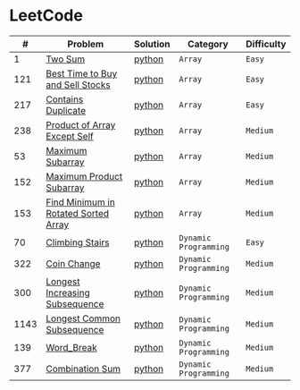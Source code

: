 # LeetCode
|#| Problem | Solution | Category | Difficulty |
|-| ------- | -------- | -------- | ---------- |
|1| [Two Sum](https://leetcode.com/problems/two-sum/) |[python](./python/1_two_sum.py) | `Array` | `Easy` |
|121| [Best Time to Buy and Sell Stocks](https://leetcode.com/problems/best-time-to-buy-and-sell-stock/) | [python](./python/121_best_time_to_buy_and_sell_stocks.py) | `Array` | `Easy` |
|217| [Contains Duplicate](https://leetcode.com/problems/contains-duplicate/) | [python](./python/217_contains_duplicate.py) | `Array` | `Easy`|
|238| [Product of Array Except Self](https://leetcode.com/problems/product-of-array-except-self/) | [python](./python/238_product_of_array_except_self.py) | `Array` | `Medium` |
|53| [Maximum Subarray](https://leetcode.com/problems/maximum-subarray/) | [python](./python/53_maximum_subarray.py) | `Array` | `Medium` |
|152| [Maximum Product Subarray](https://leetcode.com/problems/maximum-product-subarray/) | [python](./python/152_maximum_product_subarray.py) | `Array` | `Medium` |
|153| [Find Minimum in Rotated Sorted Array](https://leetcode.com/problems/find-minimum-in-rotated-sorted-array/) | [python](./python/153_find_minimum_in_rotated_sorted_array.py) | `Array` | `Medium` |
|70| [Climbing Stairs](https://leetcode.com/problems/climbing-stairs/description/) | [python](./python/70_climbing_stairs.py) | `Dynamic Programming` | `Easy` |
|322| [Coin Change](https://leetcode.com/problems/coin-change/) | [python](./python/322_coin_change.py) | `Dynamic Programming` | `Medium` |
|300| [Longest Increasing Subsequence](https://leetcode.com/problems/longest-increasing-subsequence/) | [python](./python/300_longest_increasing_subsequence.py) | `Dynamic Programming` | `Medium` |
|1143| [Longest Common Subsequence](https://leetcode.com/problems/longest-common-subsequence/) | [python](./python/1143_longest_common_subsequence.py) | `Dynamic Programming` | `Medium` |
|139| [Word_Break](https://leetcode.com/problems/word-break/) | [python](./python/139_word_break.py) | `Dynamic Programming` | `Medium` |
|377| [Combination Sum](https://leetcode.com/problems/combination-sum-iv/) | [python](./python/377_combination_sum_iv.py) | `Dynamic Programming` | `Medium` |
